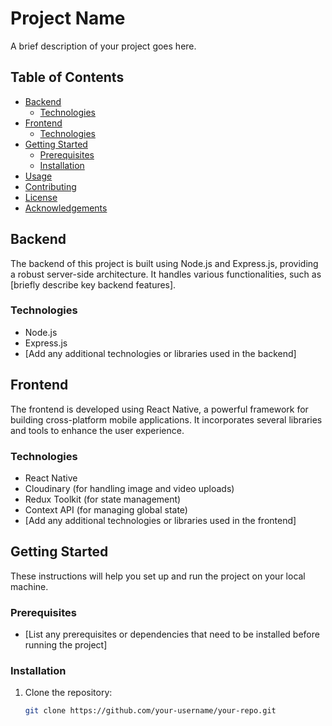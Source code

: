 # Project Name

A brief description of your project goes here.

## Table of Contents

- [Backend](#backend)
  - [Technologies](#technologies)
- [Frontend](#frontend)
  - [Technologies](#technologies-1)
- [Getting Started](#getting-started)
  - [Prerequisites](#prerequisites)
  - [Installation](#installation)
- [Usage](#usage)
- [Contributing](#contributing)
- [License](#license)
- [Acknowledgements](#acknowledgements)

## Backend

The backend of this project is built using Node.js and Express.js, providing a robust server-side architecture. It handles various functionalities, such as [briefly describe key backend features].

### Technologies

- Node.js
- Express.js
- [Add any additional technologies or libraries used in the backend]

## Frontend

The frontend is developed using React Native, a powerful framework for building cross-platform mobile applications. It incorporates several libraries and tools to enhance the user experience.

### Technologies

- React Native
- Cloudinary (for handling image and video uploads)
- Redux Toolkit (for state management)
- Context API (for managing global state)
- [Add any additional technologies or libraries used in the frontend]

## Getting Started

These instructions will help you set up and run the project on your local machine.

### Prerequisites

- [List any prerequisites or dependencies that need to be installed before running the project]

### Installation

1. Clone the repository:

   ```bash
   git clone https://github.com/your-username/your-repo.git
